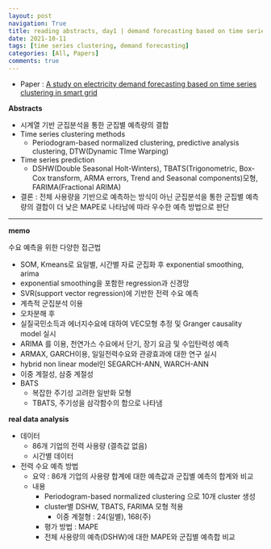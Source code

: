 ```yaml
---
layout: post
navigation: True
title: reading abstracts, day1 | demand forecasting based on time series clustering
date: 2021-10-11
tags: [time series clustering, demand forecasting]
categories: [All, Papers]
comments: true
---
```



- Paper : [A study on electricity demand forecasting based on time series clustering in smart grid](https://scienceon.kisti.re.kr/srch/selectPORSrchArticle.do?cn=JAKO201611059007425&dbt=NART)
  
**Abstracts**
- 시계열 기반 군집분석을 통한 군집별 예측량의 결합 
- Time series clustering methods
	- Periodogram-based normalized clustering, predictive analysis clustering, DTW(Dynamic TIme Warping)
- Time series prediction
	- DSHW(Double Seasonal Holt-Winters), TBATS(Trigonometric, Box-Cox transform, ARMA errors, Trend and Seasonal components)모형, FARIMA(Fractional ARIMA)
- 결론 : 전체 사용량을 기반으로 예측하는 방식이 아닌 군집분석을 통한 군집별 예측량의 결합이 더 낮은 MAPE로 나타남에 따라 우수한 예측 방법으로 판단
  
  
---
**memo**

수요 예측을 위한 다양한 접근법 
- SOM, Kmeans로 요일별, 시간별 자료 군집화 후 exponential smoothing, arima 
- exponential smoothing을 포함한 regression과 신경망
- SVR(support vector regression)에 기반한 전력 수요 예측
- 계측적 군집분석 이용
- 오차분해 후 
- 실질국민소득과 에너지수요에 대하여 VEC모형 추정 및 Granger causality model 실시
- ARIMA 를 이용, 천연가스 수요에서 단기, 장기 요금 및 수입탄력성 예측 
- ARMAX, GARCH이용,  일일전력수요와 관광효과에 대한 연구 실시 
- hybrid non linear model인 SEGARCH-ANN, WARCH-ANN 
- 이중 계절성, 삼중 계절성
- BATS
	- 복잡한 주기성 고려한 일반화 모형 
	- TBATS, 주기성을 삼각함수의 합으로 나타냄
	
	
**real data analysis**
- 데이터
	- 86개 기업의 전력 사용량 (결측값 없음)
	- 시간별 데이터
- 전력 수요 예측 방법
	- 요약 : 86개 기업의 사용량 합계에 대한 예측값과 군집별 예측의 합계와 비교
	- 내용
		- Periodogram-based normalized clustering 으로 10개 cluster 생성
		- cluster별 DSHW, TBATS, FARIMA 모형 적용
			- 이중 계절형 : 24(일별), 168(주)
		- 평가 방법 : MAPE
		- 전체 사용량의 예측(DSHW)에 대한 MAPE와 군집별 예측합 비교






